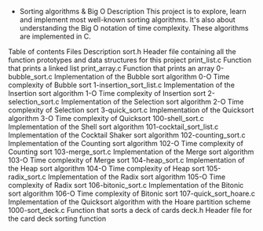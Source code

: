  - Sorting algorithms & Big O
Description
This project is to explore, learn and implement most well-known sorting algorithms. It's also about understanding the Big O notation of time complexity. These algorithms are implemented in C.

Table of contents
Files	Description
sort.h	Header file containing all the function prototypes and data structures for this project
print_list.c	Function that prints a linked list
print_array.c	Function that prints an array
0-bubble_sort.c	Implementation of the Bubble sort algorithm
0-O	Time complexity of Bubble sort
1-insertion_sort_list.c	Implementation of the Insertion sort algorithm
1-O	Time complexity of Insertion sort
2-selection_sort.c	Implementation of the Selection sort algorithm
2-O	Time complexity of Selection sort
3-quick_sort.c	Implementation of the Quicksort algorithm
3-O	Time complexity of Quicksort
100-shell_sort.c	Implementation of the Shell sort algorithm
101-cocktail_sort_list.c	Implementation of the Cocktail Shaker sort algorithm
102-counting_sort.c	Implementation of the Counting sort algorithm
102-O	Time complexity of Counting sort
103-merge_sort.c	Implementation of the Merge sort algorithm
103-O	Time complexity of Merge sort
104-heap_sort.c	Implementation of the Heap sort algorithm
104-O	Time complexity of Heap sort
105-radix_sort.c	Implementation of the Radix sort algorithm
105-O	Time complexity of Radix sort
106-bitonic_sort.c	Implementation of the Bitonic sort algorithm
106-O	Time complexity of Bitonic sort
107-quick_sort_hoare.c	Implementation of the Quicksort algorithm with the Hoare partition scheme
1000-sort_deck.c	Function that sorts a deck of cards
deck.h	Header file for the card deck sorting function
